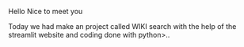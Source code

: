 Hello Nice to meet you

Today  we had make an project called WIKI search with the help of the streamlit website and coding done with python>..
